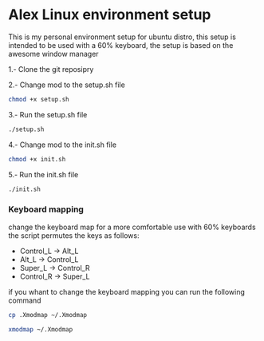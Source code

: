 # Alex Linux environment setup

This is my personal environment setup for ubuntu distro, this setup is intended to be used with a 60% keyboard, the setup is based on the awesome window manager

1.- Clone the git reposipry

2.- Change mod to the setup.sh file
```bash
chmod +x setup.sh
```

3.- Run the setup.sh file
```bash
./setup.sh
```

4.- Change mod to the init.sh file
```bash
chmod +x init.sh
```

5.- Run the init.sh file
```bash
./init.sh
```

### **Keyboard mapping**
change the keyboard map for a more comfortable use with 60% keyboards
the script permutes the keys as follows:
- Control_L -> Alt_L
- Alt_L -> Control_L
- Super_L -> Control_R
- Control_R -> Super_L



if you whant to change the keyboard mapping you can run the following command

```bash
cp .Xmodmap ~/.Xmodmap

xmodmap ~/.Xmodmap
```
